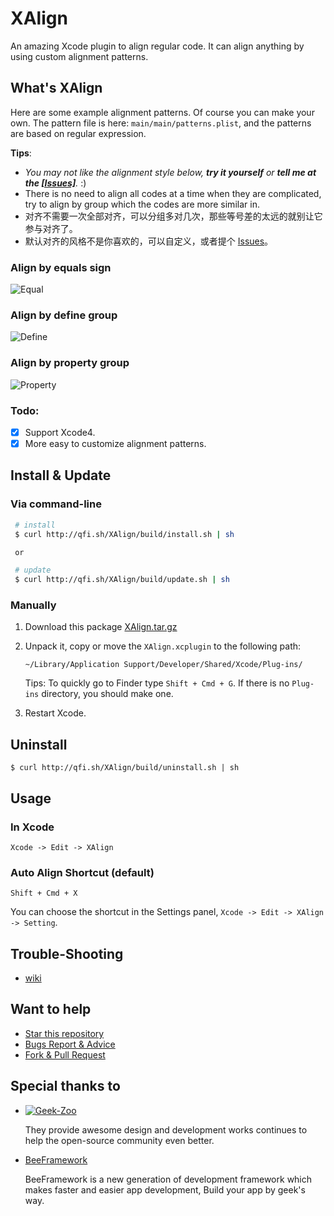 XAlign
======

An amazing Xcode plugin to align regular code. It can align anything by using custom alignment patterns.

## What's XAlign

Here are some example alignment patterns. Of course you can make your own. The pattern file is here:  `main/main/patterns.plist`, and the patterns are based on regular expression.

**Tips**: 

   * _You may not like the alignment style below, **try it yourself** or **tell me at the  [[Issues]](https://github.com/qfish/XAlign/issues?state=open)**._ :)
   * There is no need to align all codes at a time when they are complicated, try to align by group which the codes are more similar in.
   * 对齐不需要一次全部对齐，可以分组多对几次，那些等号差的太远的就别让它参与对齐了。
   * 默认对齐的风格不是你喜欢的，可以自定义，或者提个 [Issues](https://github.com/qfish/XAlign/issues?state=open)。

### Align by equals sign
![Equal](http://qfi.sh/XAlign/images/equal.gif)

### Align by define group
![Define](http://qfi.sh/XAlign/images/define.gif)

### Align by property group
![Property](http://qfi.sh/XAlign/images/property.gif)

### Todo:

- [x] Support Xcode4.
- [x] More easy to customize alignment patterns.

## Install & Update

### Via command-line

   ```sh
    # install
    $ curl http://qfi.sh/XAlign/build/install.sh | sh

    or

    # update
    $ curl http://qfi.sh/XAlign/build/update.sh | sh
   ```

### Manually

1. Download this package [XAlign.tar.gz](http://qfi.sh/XAlign/build/XAlign.tar.gz)
2. Unpack it, copy or move the `XAlign.xcplugin` to the following path:
    ```
    ~/Library/Application Support/Developer/Shared/Xcode/Plug-ins/
    ```
    Tips: To quickly go to Finder type `Shift + Cmd + G`. If there is no `Plug-ins` directory, you should make one.

3. Restart Xcode.

## Uninstall
```
$ curl http://qfi.sh/XAlign/build/uninstall.sh | sh
```

## Usage
### In Xcode
```
Xcode -> Edit -> XAlign 
```

### Auto Align Shortcut (default)
```
Shift + Cmd + X
```
You can choose the shortcut in the Settings panel, `Xcode -> Edit -> XAlign -> Setting`.

## Trouble-Shooting
  
  * [wiki](https://github.com/qfish/XAlign/wiki)
   
## Want to help
  
  * [Star this repository](https://github.com/qfish/XAlign/)
  * [Bugs Report & Advice](https://github.com/qfish/XAlign/issues)
  * [Fork & Pull Request](https://github.com/qfish/XAlign/pulls)

## Special thanks to

* [![Geek-Zoo](http://geek-zoo.com/images/logo-01.png)](http://www.geek-zoo.com)

  They provide awesome design and development works continues to help the open-source community even better.


* [BeeFramework](https://github.com/gavinkwoe/BeeFramework) 

  BeeFramework is a new generation of development framework which makes faster and easier app development, Build your app by geek's way.

